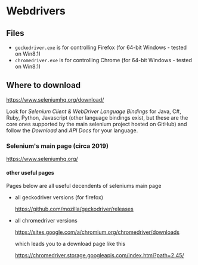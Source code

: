 # Webdrivers

## Files

- `geckodriver.exe` is for controlling Firefox (for 64-bit Windows - tested on Win8.1)
- `chromedriver.exe` is for controlling Chrome (for 64-bit Windows - tested on Win8.1)

## Where to download

https://www.seleniumhq.org/download/

Look for _Selenium Client & WebDriver Language Bindings_ for Java, C#, Ruby, Python, Javascript (other language bindings exist, but these are the core ones supported by the main selenium project hosted on GitHub) and follow the _Download_ and _API Docs_ for your language.

### Selenium's main page (circa 2019)

https://www.seleniumhq.org/

#### other useful pages

Pages below are all useful decendents of seleniums main page
- all geckodriver versions (for firefox)

  https://github.com/mozilla/geckodriver/releases
- all chromedriver versions
  
  https://sites.google.com/a/chromium.org/chromedriver/downloads
  
  which leads you to a download page like this
  
  https://chromedriver.storage.googleapis.com/index.html?path=2.45/
